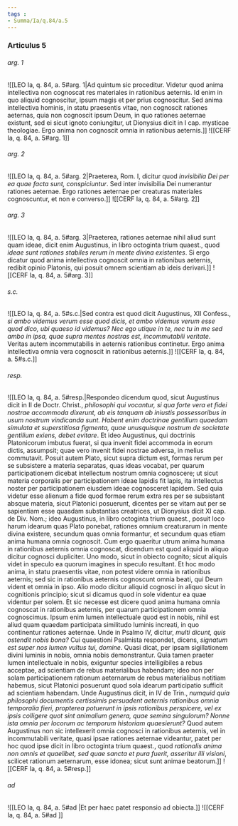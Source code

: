 ```yaml
---
tags : 
- Summa/Ia/q.84/a.5
---
```


### Articulus 5

###### arg. 1
![[LEO Ia, q. 84, a. 5#arg. 1|Ad quintum sic proceditur. Videtur quod anima intellectiva non cognoscat res materiales in rationibus aeternis. Id enim in quo aliquid cognoscitur, ipsum magis et per prius cognoscitur. Sed anima intellectiva hominis, in statu praesentis vitae, non cognoscit rationes aeternas, quia non cognoscit ipsum Deum, in quo rationes aeternae existunt, sed ei sicut ignoto coniungitur, ut Dionysius dicit in I cap. mysticae theologiae. Ergo anima non cognoscit omnia in rationibus aeternis.]]
![[CERF Ia, q. 84, a. 5#arg. 1]]

###### arg. 2
![[LEO Ia, q. 84, a. 5#arg. 2|Praeterea, Rom. I, dicitur quod *invisibilia Dei per ea quae facta sunt, conspiciuntur*. Sed inter invisibilia Dei numerantur rationes aeternae. Ergo rationes aeternae per creaturas materiales cognoscuntur, et non e converso.]]
![[CERF Ia, q. 84, a. 5#arg. 2]]

###### arg. 3
![[LEO Ia, q. 84, a. 5#arg. 3|Praeterea, rationes aeternae nihil aliud sunt quam ideae, dicit enim Augustinus, in libro octoginta trium quaest., quod *ideae sunt rationes stabiles rerum in mente divina existentes*. Si ergo dicatur quod anima intellectiva cognoscit omnia in rationibus aeternis, redibit opinio Platonis, qui posuit omnem scientiam ab ideis derivari.]]
![[CERF Ia, q. 84, a. 5#arg. 3]]

###### s.c.
![[LEO Ia, q. 84, a. 5#s.c.|Sed contra est quod dicit Augustinus, XII Confess., *si ambo videmus verum esse quod dicis, et ambo videmus verum esse quod dico, ubi quaeso id videmus? Nec ego utique in te, nec tu in me sed ambo in ipsa, quae supra mentes nostras est, incommutabili veritate*. Veritas autem incommutabilis in aeternis rationibus continetur. Ergo anima intellectiva omnia vera cognoscit in rationibus aeternis.]]
![[CERF Ia, q. 84, a. 5#s.c.]]

###### resp.
![[LEO Ia, q. 84, a. 5#resp.|Respondeo dicendum quod, sicut Augustinus dicit in II de Doctr. Christ., *philosophi qui vocantur, si qua forte vera et fidei nostrae accommoda dixerunt, ab eis tanquam ab iniustis possessoribus in usum nostrum vindicanda sunt. Habent enim doctrinae gentilium quaedam simulata et superstitiosa figmenta, quae unusquisque nostrum de societate gentilium exiens, debet evitare*. Et ideo Augustinus, qui doctrinis Platonicorum imbutus fuerat, si qua invenit fidei accommoda in eorum dictis, assumpsit; quae vero invenit fidei nostrae adversa, in melius commutavit. Posuit autem Plato, sicut supra dictum est, formas rerum per se subsistere a materia separatas, quas ideas vocabat, per quarum participationem dicebat intellectum nostrum omnia cognoscere; ut sicut materia corporalis per participationem ideae lapidis fit lapis, ita intellectus noster per participationem eiusdem ideae cognosceret lapidem. Sed quia videtur esse alienum a fide quod formae rerum extra res per se subsistant absque materia, sicut Platonici posuerunt, dicentes per se vitam aut per se sapientiam esse quasdam substantias creatrices, ut Dionysius dicit XI cap. de Div. Nom.; ideo Augustinus, in libro octoginta trium quaest., posuit loco harum idearum quas Plato ponebat, rationes omnium creaturarum in mente divina existere, secundum quas omnia formantur, et secundum quas etiam anima humana omnia cognoscit. Cum ergo quaeritur utrum anima humana in rationibus aeternis omnia cognoscat, dicendum est quod aliquid in aliquo dicitur cognosci dupliciter. Uno modo, sicut in obiecto cognito; sicut aliquis videt in speculo ea quorum imagines in speculo resultant. Et hoc modo anima, in statu praesentis vitae, non potest videre omnia in rationibus aeternis; sed sic in rationibus aeternis cognoscunt omnia beati, qui Deum vident et omnia in ipso. Alio modo dicitur aliquid cognosci in aliquo sicut in cognitionis principio; sicut si dicamus quod in sole videntur ea quae videntur per solem. Et sic necesse est dicere quod anima humana omnia cognoscat in rationibus aeternis, per quarum participationem omnia cognoscimus. Ipsum enim lumen intellectuale quod est in nobis, nihil est aliud quam quaedam participata similitudo luminis increati, in quo continentur rationes aeternae. Unde in Psalmo IV, dicitur, *multi dicunt, quis ostendit nobis bona?* Cui quaestioni Psalmista respondet, dicens, *signatum est super nos lumen vultus tui, domine*. Quasi dicat, per ipsam sigillationem divini luminis in nobis, omnia nobis demonstrantur. Quia tamen praeter lumen intellectuale in nobis, exiguntur species intelligibiles a rebus acceptae, ad scientiam de rebus materialibus habendam; ideo non per solam participationem rationum aeternarum de rebus materialibus notitiam habemus, sicut Platonici posuerunt quod sola idearum participatio sufficit ad scientiam habendam. Unde Augustinus dicit, in IV de Trin., *numquid quia philosophi documentis certissimis persuadent aeternis rationibus omnia temporalia fieri, propterea potuerunt in ipsis rationibus perspicere, vel ex ipsis colligere quot sint animalium genera, quae semina singulorum? Nonne ista omnia per locorum ac temporum historiam quaesierunt?* Quod autem Augustinus non sic intellexerit omnia cognosci in rationibus aeternis, vel in incommutabili veritate, quasi ipsae rationes aeternae videantur, patet per hoc quod ipse dicit in libro octoginta trium quaest., quod *rationalis anima non omnis et quaelibet, sed quae sancta et pura fuerit, asseritur illi visioni*, scilicet rationum aeternarum, esse idonea; sicut sunt animae beatorum.]]
![[CERF Ia, q. 84, a. 5#resp.]]

###### ad 
![[LEO Ia, q. 84, a. 5#ad |Et per haec patet responsio ad obiecta.]]
![[CERF Ia, q. 84, a. 5#ad ]]


